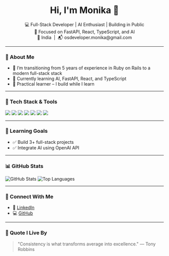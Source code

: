 <h1 align="center">Hi, I'm Monika 👋</h1>

<p align="center">
  💻 Full-Stack Developer | AI Enthusiast | Building in Public<br>
  🎯 Focused on FastAPI, React, TypeScript, and AI<br>
  📍 India &nbsp;|&nbsp; 📬 osdeveloper.monika@gmail.com
</p>

---

### 🚀 About Me

- 🔭 I’m transitioning from 5 years of experience in Ruby on Rails to a modern full-stack stack
- 🌱 Currently learning AI, FastAPI, React, and TypeScript
- 🧠 Practical learner – I build while I learn
---

### 🧰 Tech Stack & Tools

<p align="left">
  <img src="https://img.shields.io/badge/Python-3776AB?style=flat&logo=python&logoColor=white" />
  <img src="https://img.shields.io/badge/FastAPI-009688?style=flat&logo=fastapi&logoColor=white" />
  <img src="https://img.shields.io/badge/PostgreSQL-4169E1?style=flat&logo=postgresql&logoColor=white" />
  <img src="https://img.shields.io/badge/React-20232A?style=flat&logo=react&logoColor=61DAFB" />
  <img src="https://img.shields.io/badge/Tailwind_CSS-38B2AC?style=flat&logo=tailwind-css&logoColor=white" />
  <img src="https://img.shields.io/badge/TypeScript-007ACC?style=flat&logo=typescript&logoColor=white" />
  <img src="https://img.shields.io/badge/GitHub-181717?style=flat&logo=github&logoColor=white" />
</p>

---

### 🌱 Learning Goals

- ✅ Build 3+ full-stack projects
- ✅ Integrate AI using OpenAI API
---

### 📊 GitHub Stats

<p align="left">
  <img src="https://github-readme-stats.vercel.app/api?username=monika-dev&show_icons=true&theme=radical" alt="GitHub Stats" />
  <img src="https://github-readme-stats.vercel.app/api/top-langs/?username=buildwithmonika&layout=compact&theme=radical" alt="Top Languages" />
</p>

---

### 🔗 Connect With Me

- 💼 [LinkedIn](https://www.linkedin.com/in/monika-monika-69921a239)
- 💻 [GitHub](https://github.com/buildwithmonika)
---

### 🧠 Quote I Live By

> "Consistency is what transforms average into excellence." — Tony Robbins

